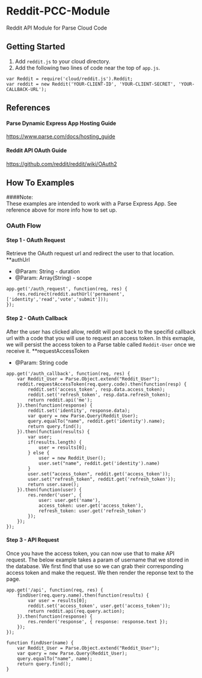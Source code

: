 Reddit-PCC-Module
=================

Reddit API Module for Parse Cloud Code

## Getting Started
1. Add `reddit.js` to your cloud directory. 
2. Add the following two lines of code near the top of `app.js`.

```
var Reddit = require('cloud/reddit.js').Reddit;
var reddit = new Reddit('YOUR-CLIENT-ID', 'YOUR-CLIENT-SECRET', 'YOUR-CALLBACK-URL');
```

## References

#### Parse Dynamic Express App Hosting Guide
https://www.parse.com/docs/hosting_guide

#### Reddit API OAuth Guide
https://github.com/reddit/reddit/wiki/OAuth2

## How To Examples
####Note:  
These examples are intended to work with a Parse Express App.  See reference above for more info how to set up. 


### OAuth Flow

#### Step 1 - OAuth Request
Retrieve the OAuth request url and redirect the user to that location. 
**authUrl
- @Param: String - duration
- @Param: Array(String) - scope 
```
app.get('/auth_request', function(req, res) {
    res.redirect(reddit.authUrl('permanent', ['identity','read','vote','submit']));
});
```

#### Step 2 - OAuth Callback
After the user has clicked allow, reddit will post back to the specifid callback url with a code that you will use to request an access token.  In this exmaple, we will persist the access token to a Parse table called `Reddit-User` once we receive it.
**requestAccessToken
- @Param: String code
```
app.get('/auth_callback', function(req, res) {
    var Reddit_User = Parse.Object.extend("Reddit_User");
    reddit.requestAccessToken(req.query.code).then(function(resp) {
        reddit.set('access_token', resp.data.access_token);
        reddit.set('refresh_token', resp.data.refresh_token);
        return reddit.api('me');
    }).then(function(response) {
        reddit.set('identity', response.data);
        var query = new Parse.Query(Reddit_User);
        query.equalTo("name", reddit.get('identity').name);
        return query.find();
    }).then(function(results) {
        var user;
        if(results.length) {
            user = results[0];
        } else {
            user = new Reddit_User();
            user.set("name", reddit.get('identity').name)
        }
        user.set("access_token", reddit.get('access_token'));
        user.set("refresh_token", reddit.get('refresh_token'));
        return user.save();
    }).then(function(user) {
        res.render('user', { 
            user: user.get('name'),
            access_token: user.get('access_token'),
            refresh_token: user.get('refresh_token') 
        });
    });
});
```

#### Step 3 - API Request
Once you have the access token, you can now use that to make API request.  The below example takes a param of username that we stored in the database.  We first find that use so we can grab their corresponding access token and make the request.  We then render the reponse text to the page.  
```
app.get('/api', function(req, res) {
    findUser(req.query.name).then(function(results) {
        var user = results[0];
        reddit.set('access_token', user.get('access_token'));
        return reddit.api(req.query.action);
    }).then(function(response) {
        res.render('response', { response: response.text });
    });
});

function findUser(name) {
    var Reddit_User = Parse.Object.extend("Reddit_User");
    var query = new Parse.Query(Reddit_User);
    query.equalTo("name", name);
    return query.find();
}
```
